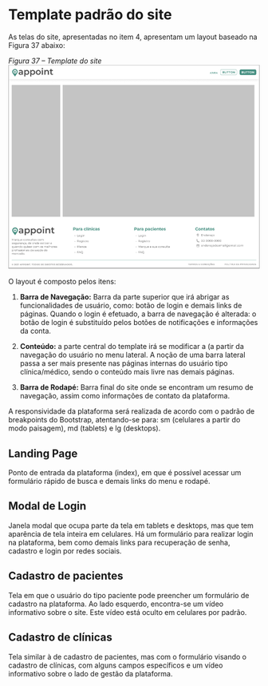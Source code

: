 # Template padrão do site

As telas do site, apresentadas no item 4, apresentam um layout baseado na Figura 37 abaixo:

*Figura 37 – Template do site*
![Figura37-Template-do-site](img/Figura37-Template-do-site.png)

O layout é composto pelos itens:

1.	**Barra de Navegação:** Barra da parte superior que irá abrigar as funcionalidades de usuário, como: botão de login e demais links de páginas. Quando o login é efetuado, a barra de navegação é alterada: o botão de login é substituído pelos botões de notificações e informações da conta.

2.	**Conteúdo:** a parte central do template irá se modificar a (a partir da navegação do usuário no menu lateral. A noção de uma barra lateral passa a ser mais presente nas páginas internas do usuário tipo clínica/médico, sendo o conteúdo mais livre nas demais páginas.

3.	**Barra de Rodapé:** Barra final do site onde se encontram um resumo de navegação, assim como informações de contato da plataforma.

A responsividade da plataforma será realizada de acordo com o padrão de breakpoints do Bootstrap, atentando-se para: sm (celulares a partir do modo paisagem), md (tablets) e lg (desktops).

## Landing Page

Ponto de entrada da plataforma (index), em que é possível acessar um formulário rápido de busca e demais links do menu e rodapé.

## Modal de Login

Janela modal que ocupa parte da tela em tablets e desktops, mas que tem aparência de tela inteira em celulares. Há um formulário para realizar login na plataforma, bem como demais links para recuperação de senha, cadastro e login por redes sociais.

## Cadastro de pacientes

Tela em que o usuário do tipo paciente pode preencher um formulário de cadastro na plataforma. Ao lado esquerdo, encontra-se um vídeo informativo sobre o site. Este vídeo está oculto em celulares por padrão.

## Cadastro de clínicas

Tela similar à de cadastro de pacientes, mas com o formulário visando o cadastro de clínicas, com alguns campos específicos e um vídeo informativo sobre o lado de gestão da plataforma.




